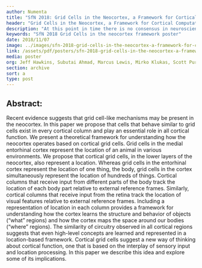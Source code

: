 ```yaml
---
author: Numenta
title: "SfN 2018: Grid Cells in the Neocortex, a Framework for Cortical Computation"
header: "Grid Cells in the Neocortex, a Framework for Cortical Computation "
description: "At this point in time there is no consensus in neuroscience literature on how grid cells are involved in the representation of 3D location, and their contribution to coding variables beyond 2 or 3 dimensions is completely uncharted territory. This poster explores how grid cells can encode N-dimensional variables, using random velocity projections. The poster covers path integration, relation to band cells, and capacity and tuning curve."
keywords: "SfN 2018 Grid Cells in the neocortex framework poster"
date: 2018/11/07    
image: ../images/sfn-2018-grid-cells-in-the-neocortex-a-framework-for-cortical-computation.png
link: /assets/pdf/posters/sfn-2018-grid-cells-in-the-neocortex-a-framework-for-cortical-computation.pdf
media: poster
org: Jeff Hawkins, Subutai Ahmad, Marcus Lewis, Mirko Klukas, Scott Purdy
section: archive
sort: a
type: post
---
```


## Abstract:
Recent evidence suggests that grid cell-like mechanisms may be present in the neocortex. In this paper we propose that cells that behave similar to grid cells exist in every cortical column and play an essential role in all cortical function. We present a theoretical framework for understanding how the neocortex operates based on cortical grid cells. Grid cells in the medial entorhinal cortex represent the location of an animal in various environments. We propose that cortical grid cells, in the lower layers of the neocortex, also represent a location. Whereas grid cells in the entorhinal cortex represent the location of one thing, the body, grid cells in the cortex simultaneously represent the location of hundreds of things. Cortical columns that receive input from different parts of the body track the location of each body part relative to external reference frames. Similarly, cortical columns that receive input from the retina track the location of visual features relative to external reference frames. Including a representation of location in each column provides a framework for understanding how the cortex learns the structure and behavior of objects (“what” regions) and how the cortex maps the space around our bodies (“where” regions). The similarity of circuitry observed in all cortical regions suggests that even high-level concepts are learned and represented in a location-based framework. Cortical grid cells suggest a new way of thinking about cortical function, one that is based on the interplay of sensory input and location processing. In this paper we describe this idea and explore some of its implications.
